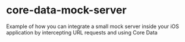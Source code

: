 core-data-mock-server
=====================

Example of how you can integrate a small mock server inside your iOS application by intercepting URL requests and using Core Data

